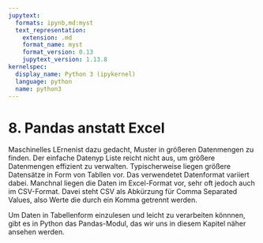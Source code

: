 ```yaml
---
jupytext:
  formats: ipynb,md:myst
  text_representation:
    extension: .md
    format_name: myst
    format_version: 0.13
    jupytext_version: 1.13.8
kernelspec:
  display_name: Python 3 (ipykernel)
  language: python
  name: python3
---
```


# 8. Pandas anstatt Excel

Maschinelles LErnenist dazu gedacht, Muster in größeren Datenmengen zu finden.
Der einfache Datenyp Liste reicht nicht aus, um größere Datenmengen effizient zu
verwalten. Typischerweise liegen größere Datensätze in Form von Tabllen vor. Das
verwendetet Datenformat variiert dabei. Manchnal liegen die Daten im
Excel-Format vor, sehr oft jedoch auch im CSV-Format. Davei steht CSV als
Abkürzung für Comma Separated Values, also Werte die durch ein Komma getrennt
werden.

Um Daten in Tabellenform einzulesen und leicht zu verarbeiten könnnen, gibt es
in Python das Pandas-Modul, das wir uns in diesem Kapitel näher ansehen werden.